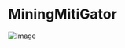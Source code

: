# MiningMitiGator

![image](https://github.com/UF-UAV/MiningMitiGator/assets/4400062/a84f6126-d993-46e7-93c2-6a4fe11cf7c0)
